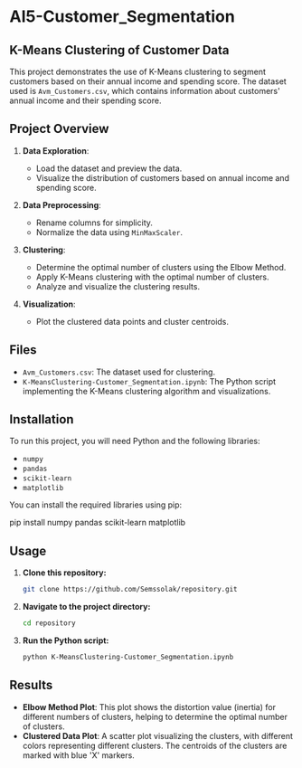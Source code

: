 # AI5-Customer_Segmentation
## K-Means Clustering of Customer Data

This project demonstrates the use of K-Means clustering to segment customers based on their annual income and spending score. The dataset used is `Avm_Customers.csv`, which contains information about customers' annual income and their spending score.

## Project Overview

1. **Data Exploration**: 
   - Load the dataset and preview the data.
   - Visualize the distribution of customers based on annual income and spending score.

2. **Data Preprocessing**:
   - Rename columns for simplicity.
   - Normalize the data using `MinMaxScaler`.

3. **Clustering**:
   - Determine the optimal number of clusters using the Elbow Method.
   - Apply K-Means clustering with the optimal number of clusters.
   - Analyze and visualize the clustering results.

4. **Visualization**:
   - Plot the clustered data points and cluster centroids.

## Files

- `Avm_Customers.csv`: The dataset used for clustering.
- `K-MeansClustering-Customer_Segmentation.ipynb`: The Python script implementing the K-Means clustering algorithm and visualizations.

## Installation

To run this project, you will need Python and the following libraries:

- `numpy`
- `pandas`
- `scikit-learn`
- `matplotlib`

You can install the required libraries using pip:


pip install numpy pandas scikit-learn matplotlib

## Usage

1. **Clone this repository:**

    ```bash
    git clone https://github.com/Semssolak/repository.git
    ```

2. **Navigate to the project directory:**

    ```bash
    cd repository
    ```

3. **Run the Python script:**

    ```bash
    python K-MeansClustering-Customer_Segmentation.ipynb
    ```

## Results

- **Elbow Method Plot**: This plot shows the distortion value (inertia) for different numbers of clusters, helping to determine the optimal number of clusters.
- **Clustered Data Plot**: A scatter plot visualizing the clusters, with different colors representing different clusters. The centroids of the clusters are marked with blue 'X' markers.
